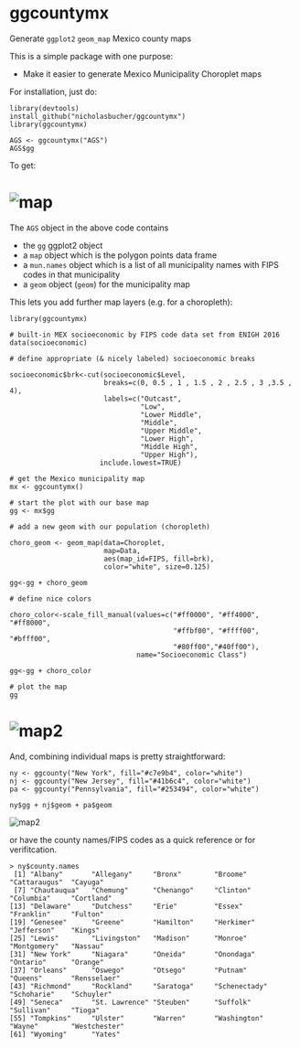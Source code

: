 ggcountymx
========

Generate `ggplot2` `geom_map` Mexico county maps

This is a simple package with one purpose:

- Make it easier to generate Mexico Municipality Choroplet maps

For installation, just do:

    library(devtools)
    install_github("nicholasbucher/ggcountymx")
    library(ggcountymx)

    AGS <- ggcountymx("AGS")
    AGS$gg
    
To get:

# ![map](https://rawgit.com/hrbrmstr/ggcounty/master/maine.svg)

The `AGS` object in the above code contains

- the `gg` ggplot2 object
- a `map` object which is the polygon points data frame
- a `mun.names` object which is a list of all municipality names with FIPS codes in that municipality
- a `geom` object (`geom`) for the municipality map


This lets you add further map layers (e.g. for a choropleth):

    library(ggcountymx)
    
    # built-in MEX socioeconomic by FIPS code data set from ENIGH 2016
    data(socioeconomic)
    
    # define appropriate (& nicely labeled) socioeconomic breaks
    
    socioeconomic$brk<-cut(socioeconomic$Level,
                           breaks=c(0, 0.5 , 1 , 1.5 , 2 , 2.5 , 3 ,3.5 , 4),
                           labels=c("Outcast",
                                    "Low",
                                    "Lower Middle",
                                    "Middle",
                                    "Upper Middle",
                                    "Lower High",
                                    "Middle High",
                                    "Upper High"),
                          include.lowest=TRUE)
                     
    # get the Mexico municipality map
    mx <- ggcountymx()
    
    # start the plot with our base map
    gg <- mx$gg
    
    # add a new geom with our population (choropleth)
    
    choro_geom <- geom_map(data=Choroplet,
                           map=Data,
                           aes(map_id=FIPS, fill=brk),
                           color="white", size=0.125)

    gg<-gg + choro_geom
    
    # define nice colors
    
    choro_color<-scale_fill_manual(values=c("#ff0000", "#ff4000", "#ff8000",
                                            "#ffbf00", "#ffff00", "#bfff00",
                                            "#80ff00","#40ff00"),
                                   name="Socioeconomic Class")
    
    gg<-gg + choro_color
    
    # plot the map
    gg

# ![map2](https://rawgit.com/hrbrmstr/ggcounty/master/mainechoro.png)

And, combining individual maps is pretty straightforward:

    ny <- ggcounty("New York", fill="#c7e9b4", color="white")
    nj <- ggcounty("New Jersey", fill="#41b6c4", color="white")
    pa <- ggcounty("Pennsylvania", fill="#253494", color="white")

    ny$gg + nj$geom + pa$geom 
    

![map2](https://rawgit.com/hrbrmstr/ggcounty/master/tristate.png)

or have the county names/FIPS codes as a quick reference or for verifitcation.

    > ny$county.names
     [1] "Albany"       "Allegany"     "Bronx"        "Broome"       "Cattaraugus"  "Cayuga"      
     [7] "Chautauqua"   "Chemung"      "Chenango"     "Clinton"      "Columbia"     "Cortland"    
    [13] "Delaware"     "Dutchess"     "Erie"         "Essex"        "Franklin"     "Fulton"      
    [19] "Genesee"      "Greene"       "Hamilton"     "Herkimer"     "Jefferson"    "Kings"       
    [25] "Lewis"        "Livingston"   "Madison"      "Monroe"       "Montgomery"   "Nassau"      
    [31] "New York"     "Niagara"      "Oneida"       "Onondaga"     "Ontario"      "Orange"      
    [37] "Orleans"      "Oswego"       "Otsego"       "Putnam"       "Queens"       "Rensselaer"  
    [43] "Richmond"     "Rockland"     "Saratoga"     "Schenectady"  "Schoharie"    "Schuyler"    
    [49] "Seneca"       "St. Lawrence" "Steuben"      "Suffolk"      "Sullivan"     "Tioga"       
    [55] "Tompkins"     "Ulster"       "Warren"       "Washington"   "Wayne"        "Westchester" 
    [61] "Wyoming"      "Yates"  
